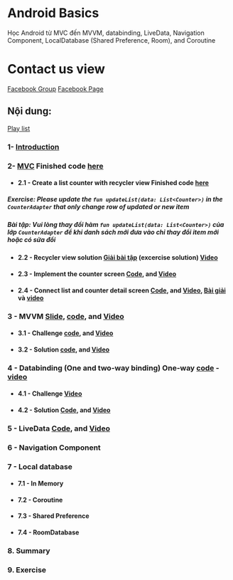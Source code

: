 # Android Basics
Học Android từ MVC đến MVVM, databinding, LiveData, Navigation Component, LocalDatabase (Shared Preference, Room), and Coroutine
# Contact us view 
[Facebook Group](https://www.facebook.com/groups/458105461195320)
[Facebook Page](https://www.facebook.com/vietandroiddeveloper)
## Nội dung:
[Play list](https://www.youtube.com/playlist?list=PLb0HAAd1rDhEP4d2kHOM-zAK1qDjuEFEN)
### 1- [Introduction](https://youtu.be/oYhy9DmRUdA)
### 2- [MVC](https://youtu.be/4uGCU89hbmI) Finished code [here](https://github.com/liemvo/vad_android_basic/releases/tag/2_mvc_finish)

- #### 2.1 - Create a list counter with recycler view Finished code [here](https://github.com/liemvo/vad_android_basic/releases/tag/21_recycler)
##### Exercise: Please update the `fun updateList(data: List<Counter>)` in the `CounterAdapter` that only change row of updated or new item
##### Bài tập: Vui lòng thay đổi hàm `fun updateList(data: List<Counter>)` của lớp `CounterAdapter` để khi danh sách mới đưa vào chỉ thay đổi item mới hoặc có sửa đổi
- #### 2.2 - Recycler view solution [Giải bài tập](https://github.com/liemvo/vad_android_basic/releases/tag/21_recycler_solution) (excercise solution) [Video](https://youtu.be/9DVzixy9pT4)
- #### 2.3 - Implement the counter screen [Code](https://github.com/liemvo/vad_android_basic/releases/tag/23_counter), and [Video](https://youtu.be/Uvv9irQshYo)
- #### 2.4 - Connect list and counter detail screen [Code](https://github.com/liemvo/vad_android_basic/releases/tag/24_link), and [Video](https://youtu.be/-SjmNgRa-Bo), [Bài giải](https://github.com/liemvo/vad_android_basic/releases/tag/24_link_solution) và [video](https://youtu.be/uUY728A42mk)

### 3 - MVVM [Slide](https://github.com/liemvo/vad_android_basic/blob/master/MVVM.pdf), [code](https://github.com/liemvo/vad_android_basic/releases/tag/3_mvvm), and [Video](https://youtu.be/TZaHPJPTzIk)

- #### 3.1 - Challenge [code](https://github.com/liemvo/vad_android_basic/releases/tag/3.1_mvvm_exercise_unittest), and [Video](https://youtu.be/oXD9OAiWQb4)
- #### 3.2 - Solution [code](https://github.com/liemvo/vad_android_basic/releases/tag/3.1_mvvm_solution), and [Video](https://youtu.be/_deXCG17L9U)

### 4 - Databinding (One and two-way binding) One-way [code](https://github.com/liemvo/vad_android_basic/releases/tag/4_databinding_oneway) - [video](https://youtu.be/49vWZlAB2yE)

- #### 4.1 - Challenge [Video](https://youtu.be/kse2oBT3oeY)
- #### 4.2 - Solution [Code](https://github.com/liemvo/vad_android_basic/releases/tag/42_databinding_solution), and [Video](https://youtu.be/iM_XK5fAJz4)

### 5 - LiveData [Code](https://github.com/liemvo/vad_android_basic/releases/tag/5_livedata), and [Video](https://youtu.be/U8HjWIps1nQ)


### 6 - Navigation Component

### 7 - Local database

- #### 7.1 - In Memory
- #### 7.2 - Coroutine
- #### 7.3 - Shared Preference
- #### 7.4 - RoomDatabase

### 8. Summary

### 9. Exercise
